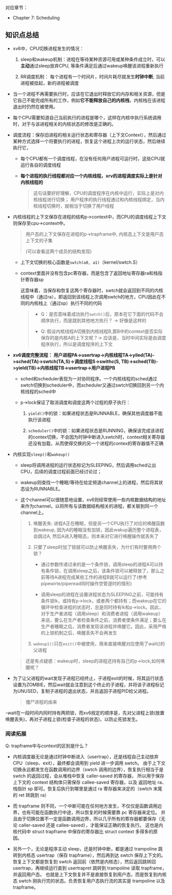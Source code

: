 对应章节：

- Chapter 7: Scheduling


## 知识点总结

- xv6中，CPU切换进程发生的情况：

    1. sleep和wakeup机制：进程在等待某种资源可用或某种条件成立时，可以**主动**通过sleep放弃CPU, 等条件满足后通过wakeup唤醒该进程重新执行

    2. RR调度机制： 每个进程有一个时间片，时间片耗尽就发生**时钟中断**, 当前进程被挂起，新的进程被调度

- 当一个进程不再需要执行时，应该在它退出时释放它的内存和相关资源，但是它自己不能完成所有的工作，例如**它不能释放自己的内核栈**，内核栈在该进程退出时仍然在被使用。

- 每个CPU需要知道自己当前执行的进程是哪个，这样在内核中执行系统调用时，对于与该进程相关的内核状态的修改是正确的。

- 调度流程：保存旧进程的相关运行状态和寄存器（上下文Context），然后通过某种方式选择一个将要执行的进程，恢复这个进程上次的运行状态，然后继续执行它，

    - 每个CPU都有一个调度线程，在没有任何用户进程可运行时，这些CPU就运行各自的调度线程

    - **每个进程的执行线程都对应一个内核线程，xrv的进程调度实际上是针对内核线程的**

        > 这句话要好好理解，CPU的调度程序在内核中运行，实际上是对内核线程进行切换；
        > 用户程序的执行线程通过和内核线程绑定，当内核线程切换时，就相当于切换了用户线程

- 内核线程的上下文保存在进程的结构p->context中，而CPU的调度线程上下文则保存至cpu->context中。

    > 用户态的上下文保存在进程的p->trapframe中, 内核态上下文是用户态上下文的子集
    >
    > (可以查看这两个成员的结构发现)

    - 上下文切换的核心函数是`swtch(a0, a1)`（kernel/swtch.S）
    
    - context里面并没有包含pc寄存器，而是包含了返回地址寄存器ra和栈指针寄存器sp
    
        这意味着，当保存和恢复这两个寄存器时，swtch就会返回到不同的内核线程中（通过ra），即返回到该线程上次调用swtch的地方，CPU因此在不同的内核栈上（通过sp）执行不同的代码

        > - Q：是否意味着成功执行`swtch()`后，原本在它下面的代码不会顺序执行，而是跳到其他地方执行？ -> 好像是这样的
        >
        > - Q: 假设内核线程A切换到内核线程B,那B中的context是否实际保存的是内核A的上下文呢？-> 应该是，当时中间实际是由调度程序执行，所以是调度程序的上下文

- **xv6调度完整流程： 用户进程PA->usertrap->内核线程TA->yiled(TA)->sched(TA)->swtch(TA,S)->调度线程S->swithc(S, TB)->sched(TB)->yield(TB)->内核线程TB->usertrap->用户进程PB**

   - sched和scheduler表现为一对协同程序。一个内核线程的sched通过swtch切换到scheduler中，而scheduler又通过swtch切换回到另一个内核线程的sched中

    - p->lock保证了取消调度和调度这两个过程的原子执行：

        1. `yield()`中的锁：如果进程状态是RUNNABLE，确保其他调度器不能执行该进程

        2. `scheduler()`中的锁：如果进程状态是RUNNING，确保该完成该进程的contex切换，不会因为时钟中断进入swtch时，context相关寄存器还没有加载，从而使得交换的另一个进程的contex的寄存器值不正确
        
    
- 内核实现`sleep()`和`wakeup()`

    - sleep将调用进程的运行状态标记为SLEEPING，然后调用sched让出CPU，后续的调度过程前面已经讨论过；
    
    - wakeup则查找一个睡眠/等待在给定频道channel上的进程，然后将其状态设为RUNNABLE。
    
    - 这个channel可以很随意地设置，xv6则经常使用一些内核数据结构的地址来作为channel，以将所有与该数据结构相关的进程，都关联到同一个channel上。

 
    > 1. 唤醒丢失: 进程A正在睡眠，但是另一个CPU执行了对应的唤醒函数到wakeup, 因为A的睡眠没有加锁，因此wakup遍历整个进程表，会跳过A, 然后A进入睡眠态，则本来对它进行唤醒操作就丢失了
    >
    > 1. 只要了sleep时加了锁就可以防止唤醒丢失，为什们有时要用两个锁？
    >       - 通过参数传递过来的是一个条件锁，调用sleep的进程A可以持有条件锁，在调用sleep之后，该条件锁可以被释放了，那么之前等待A进程完成某些工作的进程B就可以运行了(参考pipewirte/piperead同时操作空管道时的情形)
    >
    >       - 调用sleep的进程在设置进程状态为SLEEPING之前，可能持有条件锁lk，或持有p->lock，或者两个都持有；而wakeup在它的循环中检查进程的状态时，总是同时持有lk和p->lock。因此，对于生产者进程（调用sleep）和消费者进程（调用wakeup）来说，要么在生产者检查条件之前，消费者使条件满足；要么在生产者睡眠之后，消费者发现该进程并唤醒它。因此，采用严格的上锁机制之后，唤醒丢失不会再发生
    > 2. `wakeup1()`只在`exit()`中被使用，用来直接唤醒对应使用了wait()的父进程

    > 还是有点疑惑：wakeup时，sleep的进程还持有自己的p->lock,如何唤醒呢？

- 为了让父进程的wait发现子进程已经终止，子进程exit的时候，将其运行状态设置为ZOMBIE，然后wait就会注意到这个终止的子进程，并将该子进程标记为UNUSED，复制子进程的退出状态，并且返回子进程PID给父进程。

    > 僵尸进程的由来

-wait在一段时间内同时持有两把锁，而xv6规定的顺序是，先对父进程上锁(放置唤醒丢失)，再对子进程上锁(检查子进程的状态)，以防止死锁发生。


### 阅读拓展

Q: trapframe中与context的区别是什么？

- 内核调度器无论是通过时钟中断进入（usertrap），还是线程自己主动放弃 CPU（sleep、exit），最终都会调用到 yield 进一步调用 swtch。 由于上下文切换永远都发生在函数调用的边界（swtch 调用的边界），恢复执行相当于是 swtch 的返回过程，会从堆栈中恢复 caller-saved 的寄存器， 所以用于保存上下文的 context 结构体只需保存 callee-saved 寄存器，以及 返回地址 ra、栈指针 sp 即可。恢复后执行到哪里是通过 ra 寄存器来决定的（swtch 末尾的 ret 转跳到 ra）

- 而 trapframe 则不同，一个中断可能在任何地方发生，不仅仅是函数调用边界，也有可能在函数执行中途，所以恢复的时候需要靠 pc 寄存器来定位。 并且由于切换位置不一定是函数调用边界，所以几乎所有的寄存器都要保存（无论 caller-saved 还是 callee-saved），才能保证正确的恢复执行。 这也是内核代码中 struct trapframe 中保存的寄存器比 struct context 多得多的原因。

- 另外一个，无论是程序主动 sleep，还是时钟中断，都是通过 trampoline 跳转到内核态 usertrap（保存 trapframe），然后再到达 swtch 保存上下文的。 恢复上下文都是恢复到 swtch 返回前（依然是内核态），然后返回跳转回 usertrap，再继续运行直到 usertrapret 跳转到 trampoline 读取 trapframe，并返回用户态。 也就是上下文恢复并不是直接恢复到用户态，而是恢复到内核态 swtch 刚执行完的状态。负责恢复用户态执行流的其实是 trampoline 以及 trapframe。

    
